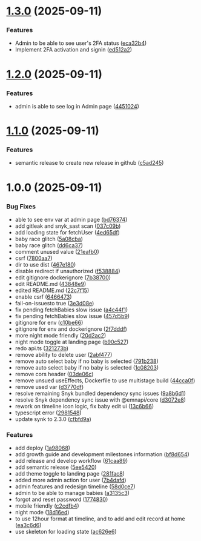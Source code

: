 # [1.3.0](https://github.com/zhengjie-ng/babypal-frontend/compare/v1.2.0...v1.3.0) (2025-09-11)


### Features

* Admin to be able to see user's 2FA status ([eca32b4](https://github.com/zhengjie-ng/babypal-frontend/commit/eca32b417631e91b0ac2b50669d5d0ec0c0b97d1))
* Implement 2FA activation and signin ([ed512a2](https://github.com/zhengjie-ng/babypal-frontend/commit/ed512a21125c77749fa2affbbf5605ac6185646b))

# [1.2.0](https://github.com/zhengjie-ng/babypal-frontend/compare/v1.1.0...v1.2.0) (2025-09-11)


### Features

* admin is able to see log in Admin page ([4451024](https://github.com/zhengjie-ng/babypal-frontend/commit/4451024b7defb0abb8b9d3ec4af84df8dc27b276))

# [1.1.0](https://github.com/zhengjie-ng/babypal-frontend/compare/v1.0.0...v1.1.0) (2025-09-11)


### Features

* semantic release to create new release in github ([c5ad245](https://github.com/zhengjie-ng/babypal-frontend/commit/c5ad2452cf5dcb991dc6258e7276a691487cc19c))

# 1.0.0 (2025-09-11)


### Bug Fixes

* able to see env var at admin page ([bd76374](https://github.com/zhengjie-ng/babypal-frontend/commit/bd763746fa742f39e6da0b0c66eb54c41848e354))
* add gitleak and snyk_sast scan ([037c09b](https://github.com/zhengjie-ng/babypal-frontend/commit/037c09bd19b7e375afc136e398396b665c7db03c))
* add loading state for fetchUser ([4ed65df](https://github.com/zhengjie-ng/babypal-frontend/commit/4ed65df913583ea7a5593543a0ea1ea8139763ee))
* baby race glitch ([5a08cba](https://github.com/zhengjie-ng/babypal-frontend/commit/5a08cbaa14e5906561e9d5565a980f9fc0715ca8))
* baby race glitch ([dd6ca37](https://github.com/zhengjie-ng/babypal-frontend/commit/dd6ca378a1262887a4ac8d53d5165bc2a546ec77))
* comment unused value ([21eafb0](https://github.com/zhengjie-ng/babypal-frontend/commit/21eafb035fde3f18a01783df6ec5e186fec1364d))
* csrf ([7800aa7](https://github.com/zhengjie-ng/babypal-frontend/commit/7800aa73b6b7454f22425d6c4b795bfba70bb3eb))
* dir to use dist ([467e180](https://github.com/zhengjie-ng/babypal-frontend/commit/467e180b57ccdbd14d9f91f872622c4d4cd4695d))
* disable redirect if unauthorized ([f538884](https://github.com/zhengjie-ng/babypal-frontend/commit/f538884ae54cb6c82bb60eb9cbfcf17709cde289))
* edit gitignore dockerignore ([7b38700](https://github.com/zhengjie-ng/babypal-frontend/commit/7b38700f022b3f6363c653a19043c1a9045fa183))
* edit README.md ([43848e9](https://github.com/zhengjie-ng/babypal-frontend/commit/43848e938896b38b470da9d621f4a348dda7f4a3))
* edited README.md ([22c7f15](https://github.com/zhengjie-ng/babypal-frontend/commit/22c7f15727af99ab2dccfac2a41257c23ceb1126))
* enable csrf ([6466473](https://github.com/zhengjie-ng/babypal-frontend/commit/6466473f28d089b56a040eacdd21b3d8900751cc))
* fail-on-issuesto true ([3e3d08e](https://github.com/zhengjie-ng/babypal-frontend/commit/3e3d08e27f71dffef94010a7ac17c8a31f4f2a58))
* fix pending fetchBabies slow issue ([a4c44f1](https://github.com/zhengjie-ng/babypal-frontend/commit/a4c44f1f127caec1fbb7fd76145b95d019bad188))
* fix pending fetchBabies slow issue ([457d5b9](https://github.com/zhengjie-ng/babypal-frontend/commit/457d5b95398d12f4198243575afda2605ead9832))
* gitignore for env ([c10be66](https://github.com/zhengjie-ng/babypal-frontend/commit/c10be66f4739a085b698c9030b60814a30774957))
* gitignore for env and dockerignore ([2f7dddf](https://github.com/zhengjie-ng/babypal-frontend/commit/2f7dddf2cd15e51e293bdf1612b2984b1cd8c98c))
* more night mode friendly ([20d2ac2](https://github.com/zhengjie-ng/babypal-frontend/commit/20d2ac266d359c41695b5becd33d4145660bcb33))
* night mode toggle at landing page ([b90c527](https://github.com/zhengjie-ng/babypal-frontend/commit/b90c527b3fb6c0ee883a8f7d45d03cece8341b83))
* redo api.ts ([321273b](https://github.com/zhengjie-ng/babypal-frontend/commit/321273bfe6b0bb260ca88f46f8e772b6273fcb9f))
* remove ability to delete user ([2abf477](https://github.com/zhengjie-ng/babypal-frontend/commit/2abf4775571457dbe8694033edaca1f986445ea0))
* remove auto select baby if no baby is selected ([791b238](https://github.com/zhengjie-ng/babypal-frontend/commit/791b238bf6b605fb3f3b37c6276395184feac054))
* remove auto select baby if no baby is selected ([1c08203](https://github.com/zhengjie-ng/babypal-frontend/commit/1c0820341e36658dc554ac81523b9b35e6ae6c42))
* remove cors header ([03de06c](https://github.com/zhengjie-ng/babypal-frontend/commit/03de06cbd4cdfabca4f5a52f5c331e85ad65873d))
* remove unsued useEffects, Dockerfile to use multistage build ([44cca0f](https://github.com/zhengjie-ng/babypal-frontend/commit/44cca0f4d11bf0cb37ae06c73598f49b3b6a5f01))
* remove used var ([d3770df](https://github.com/zhengjie-ng/babypal-frontend/commit/d3770df24dec4421d15064979793935837bf558d))
* resolve remaining Snyk bundled dependency sync issues ([9a8b6d1](https://github.com/zhengjie-ng/babypal-frontend/commit/9a8b6d18bb9a9583879d34f8444423b8f848ef3e))
* resolve Snyk dependency sync issue with @emnapi/core ([d3072e8](https://github.com/zhengjie-ng/babypal-frontend/commit/d3072e83d6f9b2a282cb376ef861101997fa2dc2))
* rework on timeline icon logic, fix baby edit ui ([13c6b66](https://github.com/zhengjie-ng/babypal-frontend/commit/13c6b662b44adc9062db3a3ed200657accff1acd))
* typescript error ([2981548](https://github.com/zhengjie-ng/babypal-frontend/commit/2981548439b5d6a7a89efc5354767656b61376da))
* update synk to 2.3.0 ([cfbfd9a](https://github.com/zhengjie-ng/babypal-frontend/commit/cfbfd9a0fddaa7fc8ef5771daf32dc04c1f694cb))


### Features

* add deploy ([1a98068](https://github.com/zhengjie-ng/babypal-frontend/commit/1a98068e935beec08431e814429760240f07db2b))
* add growth guide and development milestones information ([bf8d654](https://github.com/zhengjie-ng/babypal-frontend/commit/bf8d6546e9d1dce5165a8ee057a106e3c76e0774))
* add release and develop workflow ([61caa89](https://github.com/zhengjie-ng/babypal-frontend/commit/61caa89a16ef32357f86b16ef9214e157b02b9b8))
* add semantic release ([5ee5420](https://github.com/zhengjie-ng/babypal-frontend/commit/5ee5420b6064bd3cdb7873562ad07e74c84f013e))
* add theme toggle to landing page ([281fac8](https://github.com/zhengjie-ng/babypal-frontend/commit/281fac87c6f5b6de326bf710764b2848c80ed930))
* added more admin action for user ([7b4dafd](https://github.com/zhengjie-ng/babypal-frontend/commit/7b4dafd064e49f30a6501a2f8b749144a1d27db0))
* admin features and redesign timeline ([58d0ce7](https://github.com/zhengjie-ng/babypal-frontend/commit/58d0ce715f44aa29d2be7e22cc91ac7ed5e8cd69))
* admin to be able to manage babies ([a3135c3](https://github.com/zhengjie-ng/babypal-frontend/commit/a3135c3f5389990e75936698bfd809b4ef4d0828))
* forgot and reset password ([1774830](https://github.com/zhengjie-ng/babypal-frontend/commit/1774830d2d8227c13393827b0641c342f339ebca))
* mobile friendly ([c2cdfb4](https://github.com/zhengjie-ng/babypal-frontend/commit/c2cdfb4db003064f8d3e5c2338a98013acb0d990))
* night mode ([18d16ed](https://github.com/zhengjie-ng/babypal-frontend/commit/18d16eda4bf07cca06f5084c83fe2c7778c6bbeb))
* to use 12hour format at timeline, and to add and edit record at home ([ea3c6d6](https://github.com/zhengjie-ng/babypal-frontend/commit/ea3c6d64d5fdfa1a74cfc3c1f85c7b3ee730b4c1))
* use skeleton for loading state ([ac626e6](https://github.com/zhengjie-ng/babypal-frontend/commit/ac626e6b126c15178d28de495cc8c63d28d9ecca))
